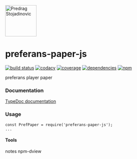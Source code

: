 <a href="http://stojadinovic.net">
  <img alt="Predrag Stojadinovic" src="https://avatars0.githubusercontent.com/u/46445292?s=200" width="100">
</a>

# preferans-paper-js
[![build status](https://img.shields.io/travis/prefko/preferans-paper-js.svg?branch=master)](https://travis-ci.org/prefko/preferans-paper-js)
[![codacy](https://img.shields.io/codacy/grade/07b287618ee8467da981a039baea0b10.svg)](https://www.codacy.com/project/prefko/preferans-paper-js/dashboard)
[![coverage](https://img.shields.io/coveralls/github/prefko/preferans-paper-js/master.svg)](https://coveralls.io/github/prefko/preferans-paper-js?branch=master)
[![dependencies](https://david-dm.org/prefko/preferans-paper-js.svg)](https://www.npmjs.com/package/preferans-paper-js)
[![npm](https://img.shields.io/npm/dt/preferans-paper-js.svg)](https://www.npmjs.com/package/preferans-paper-js)

preferans player paper

### Documentation

[TypeDoc documentation](https://prefko.github.io/preferans-paper-js/docs/)

### Usage

    const PrefPaper = require('preferans-paper-js');
    ...

#### Tools
notes
npm-dview
